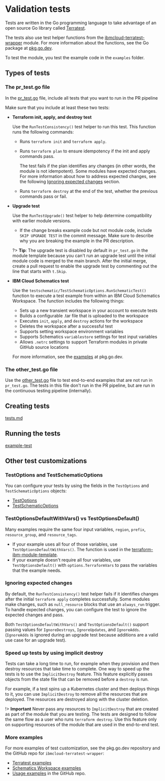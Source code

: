 # Validation tests

Tests are written in the Go programming language to take advantage of an open source Go library called [Terratest](https://github.com/gruntwork-io/terratest).

The tests also use test helper functions from the [ibmcloud-terratest-wrapper](https://github.com/terraform-ibm-modules/ibmcloud-terratest-wrapper) module. For more information about the functions, see the Go package at [pkg.go.dev](https://pkg.go.dev/github.com/terraform-ibm-modules/ibmcloud-terratest-wrapper).

To test the module, you test the example code in the `examples` folder.

## Types of tests

### The pr_test.go file

In the [pr_test.go](https://github.com/terraform-ibm-modules/terraform-ibm-module-template/blob/main/tests/pr_test.go) file, include all tests that you want to run in the PR pipeline

Make sure that you include at least these two tests:

- **Terraform init, apply, and destroy test**

    Use the `RunTestConsistency()` test helper to run this test. This function runs the following commands:
    - Runs `terraform init` and `terraform apply`.
    - Runs `terraform plan` to ensure idempotency if the init and apply commands pass.

        The test fails if the plan identifies any changes (in other words, the module is not idempotent). Some modules have expected changes. For more information about how to address expected changes, see the following [Ignoring expected changes](#ignoring-expected-changes) section.
    - Runs `terraform destroy` at the end of the test, whether the previous commands pass or fail.

- **Upgrade test**

    Use the `RunTestUpgrade()` test helper to help determine compatibility with earlier module versions.

    - If the change breaks example code but not module code, include `SKIP UPGRADE TEST` in the commit message. Make sure to describe why you are breaking the example in the PR description.

  ?> **Tip**: The upgrade test is disabled by default in `pr_test.go` in the module template because you can't run an upgrade test until the initial module code is merged to the main branch. After the initial merge, create a pull request to enable the upgrade test by commenting out the line that starts with `t.Skip`.

- **IBM Cloud Schematics test**

    Use the `testschematic/TestSchematicOptions.RunSchematicTest()` function to execute a test example from within an IBM Cloud Schematics Workspace. The function includes the following things:
    - Sets up a new transient workspace in your account to execute tests
    - Builds a configurable .tar file that is uploaded to the workspace
    - Executes `init`, `apply`, and `destroy` actions for the workspace
    - Deletes the workspace after a successful test
    - Supports setting workspace environment variables
    - Supports Schematics `variablestore` settings for test input variables
    - Allows `.netrc` settings to support Terraform modules in private GitHub source locations

    For more information, see the [examples](https://pkg.go.dev/github.com/terraform-ibm-modules/ibmcloud-terratest-wrapper/testschematic#pkg-overview) at pkg.go.dev.

### The other_test.go file

Use the [other_test.go](https://github.com/terraform-ibm-modules/terraform-ibm-module-template/blob/main/tests/other_test.go) file to test end-to-end examples that are not run in `pr_test.go`. The tests in this file don't run in the PR pipeline, but are run in the continuous testing pipeline (internally).

## Creating tests

[tests.md](inc-tests-create.md ':include')

## Running the tests

[example-test](inc-example-test.md ':include')

## Other test customizations

### TestOptions and TestSchematicOptions

You can configure your tests by using the fields in the `TestOptions` and `TestSchematicOptions` objects:
- [TestOptions](https://pkg.go.dev/github.com/terraform-ibm-modules/ibmcloud-terratest-wrapper/testhelper#TestOptions)
- [TestSchematicOptions](https://pkg.go.dev/github.com/terraform-ibm-modules/ibmcloud-terratest-wrapper/testschematic#TestSchematicOptions)

### TestOptionsDefaultWithVars() vs TestOptionsDefault()

Many examples require the same four input variables, `region`, `prefix`, `resource_group`, and `resource_tags`.

- If your example uses all four of those variables, use `TestOptionsDefaultWithVars()`. The function is used in the [terraform-ibm-module-template](https://github.com/terraform-ibm-modules/terraform-ibm-module-template/blob/main/examples/default/variables.tf).
- If your example doesn't require all four variables, use `TestOptionsDefault()` with `options.TerraformVars` to pass the variables that the example needs.

### Ignoring expected changes

By default, the `RunTestConsistency()` test helper fails if it identifies changes after the initial `terraform apply` completes successfully. Some modules make changes, such as `null_resource` blocks that use an `always_run` trigger. To handle expected changes, you can configure the test to ignore the expected changes and pass.

Both `TestOptionsDefaultWithVars()` and `TestOptionsDefault()` support passing values for `IgnoreDestroys`, `IgnoreUpdates`, and `IgnoreAdds`. (`IgnoreAdds` is ignored during an upgrade test because additions are a valid use case for an upgrade test).

### Speed up tests by using implicit destroy

Tests can take a long time to run, for example when they provision and then destroy resources that take time to complete. One way to speed up the tests is to use the `ImplicitDestroy` feature. This feature explicitly passes objects from the state file that can be removed before a `destroy` is run.

For example, if a test spins up a Kubernetes cluster and then deploys things to it, you can use `ImplicitDestroy` to remove all the resources that are deployed. The resources are destroyed along with the cluster deletion.

!> **Important** Never pass any resources to `ImplicitDestroy` that are created as part of the module that you are testing. The tests are designed to follow the same flow as a user who runs `terraform destroy`. Use this feature only on supporting resources of the module that are used in the end-to-end test.

### More examples

For more examples of test customization, see the pkg.go.dev repository and the GitHub repo for `ibmcloud-terratest-wrapper`:
- [Terratest examples](https://pkg.go.dev/github.com/terraform-ibm-modules/ibmcloud-terratest-wrapper/testhelper#pkg-overview)
- [Schematics Workspace examples](https://pkg.go.dev/github.com/terraform-ibm-modules/ibmcloud-terratest-wrapper/testschematic#pkg-overview)
- [Usage examples](https://github.com/terraform-ibm-modules/ibmcloud-terratest-wrapper) in the GitHub repo.
